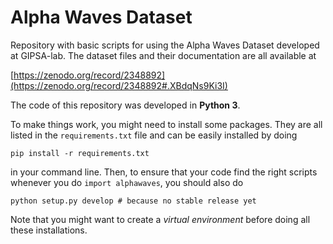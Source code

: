 # Alpha Waves Dataset
Repository with basic scripts for using the Alpha Waves Dataset developed at GIPSA-lab. The dataset files and their documentation are all available at 

[https://zenodo.org/record/2348892](https://zenodo.org/record/2348892#.XBdqNs9Ki3I)

The code of this repository was developed in **Python 3**.

To make things work, you might need to install some packages. They are all listed in the `requirements.txt` file and can be easily installed by doing

```
pip install -r requirements.txt
```

in your command line. Then, to ensure that your code find the right scripts whenever you do `import alphawaves`, you should also do

```
python setup.py develop # because no stable release yet
```

Note that you might want to create a *virtual environment* before doing all these installations.
